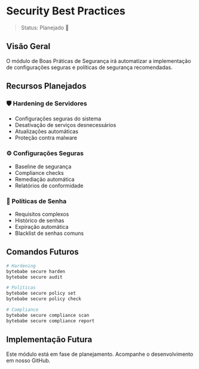 # Security Best Practices

> Status: Planejado 🚧

## Visão Geral

O módulo de Boas Práticas de Segurança irá automatizar a implementação de configurações seguras e políticas de segurança recomendadas.

## Recursos Planejados

### 🛡️ Hardening de Servidores
- Configurações seguras do sistema
- Desativação de serviços desnecessários
- Atualizações automáticas
- Proteção contra malware

### ⚙️ Configurações Seguras
- Baseline de segurança
- Compliance checks
- Remediação automática
- Relatórios de conformidade

### 🔑 Políticas de Senha
- Requisitos complexos
- Histórico de senhas
- Expiração automática
- Blacklist de senhas comuns

## Comandos Futuros

```bash
# Hardening
bytebabe secure harden
bytebabe secure audit

# Políticas
bytebabe secure policy set
bytebabe secure policy check

# Compliance
bytebabe secure compliance scan
bytebabe secure compliance report
```

## Implementação Futura

Este módulo está em fase de planejamento. Acompanhe o desenvolvimento em nosso GitHub.